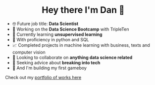 <h1 align="center">Hey there I'm Dan 👋</h1>

<!--
**danp0kes/danp0kes** is a ✨ _special_ ✨ repository because its `README.md` (this file) appears on your GitHub profile.

Here are some ideas to get you started:
-->

- 🤓 Future job title: **Data Scientist**
- 🔭 Working on the **Data Science Bootcamp** with TripleTen
- 🌱 Currently learning **unsupervised learning**
- 🐍 With proficiency in python and SQL
- 📈 Completed projects in machine learning with business, texts and computer vision
- 👯 Looking to collaborate on **anything data science related**
- 🤝 Seeking advice about **breaking into tech**
- 🤞 And I'm building my first gameboy

Check out my [portfolio of works here](https://github.com/danp0kes/triple-ten-projects)
